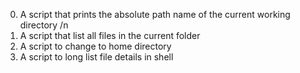 0. A script that prints the absolute path name of the current working directory /n
1. A script that list all files in the current folder
2. A script to change to home directory
3. A script to long list file details in shell  
